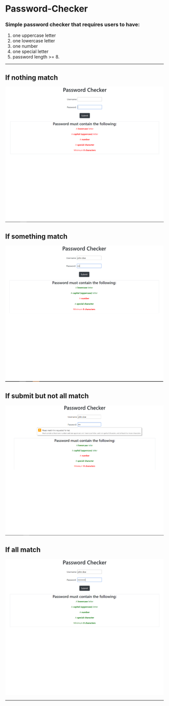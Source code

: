 # Password-Checker
### Simple password checker that requires users to have: <br>
1. one uppercase letter  
2. one lowercase letter  
3. one number  
4. one special letter  
5. password length >= 8.

---

## If nothing match
![All Error](./images/img1.png)


## If something match
![All Error](./images/img2.png)


## If submit but not all match
![All Error](./images/img3.png)


## If all match
![All Error](./images/img4.png)

---